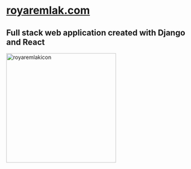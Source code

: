# [royaremlak.com](www.royaremlak.com)
## Full stack web application created with Django and React

<img width="291" alt="royaremlakicon" src="https://user-images.githubusercontent.com/85699024/125648549-4a6c1755-97f1-424d-9fdf-e3eb98399290.png">

